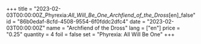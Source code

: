 +++
title = "2023-02-03T00:00:00Z_Phyrexia:_All_Will_Be_One_Archfiend_of_the_Dross_[en]_false"
id = "86b0edaf-8cfd-4508-9554-6f0fddc2dfc4"
date = "2023-02-03T00:00:00Z"
name = "Archfiend of the Dross"
lang = ["en"]
price = "0.25"
quantity = 4
foil = false
set = "Phyrexia: All Will Be One"
+++
